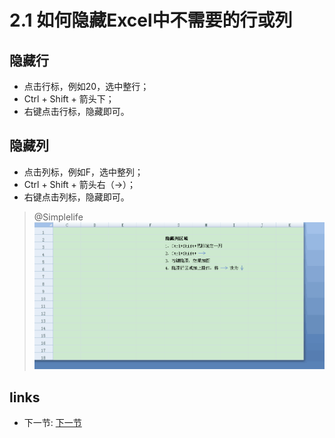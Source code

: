 # 2.1 如何隐藏Excel中不需要的行或列

## 隐藏行

 * 点击行标，例如20，选中整行；
 * Ctrl + Shift + 箭头下；
 * 右键点击行标，隐藏即可。
 
## 隐藏列

 * 点击列标，例如F，选中整列；
 * Ctrl + Shift + 箭头右（→）；
 * 右键点击列标，隐藏即可。

> @Simplelife  
![](/images/2.1.1.png?raw=true)
 
## links
  * 下一节: [下一节](<02.2.md>)
